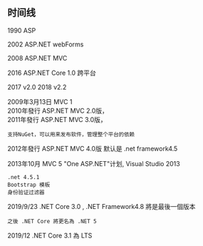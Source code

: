 ## 时间线
1990 ASP

2002  ASP.NET webForms

2008  ASP.NET MVC

2016  ASP.NET Core 1.0  跨平台 

2017  v2.0
2018  v2.2

2009年3月13日 MVC 1  
2010年發行 ASP.NET MVC 2.0版，  
2011年發行 ASP.NET MVC 3.0版， 

    支持NuGet，可以用来发布软件，管理整个平台的依赖

2012年發行 ASP.NET MVC 4.0版
  默认是 .net framework4.5 

2013年10月 MVC 5  "One ASP.NET"计划, Visual Studio 2013

    .net 4.5.1
    Bootstrap 模板
    身份验证过滤器

2019/9/23 .NET Core 3.0 , .NET Framework4.8 將是最後一個版本

    之後 .NET Core 將更名為 .NET 5
2019/12 .NET Core 3.1 為 LTS